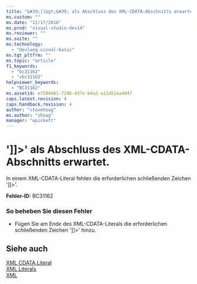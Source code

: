 ```yaml
---
title: "&#39;]]&gt;&#39; als Abschluss des XML-CDATA-Abschnitts erwartet. | Microsoft Docs"
ms.custom: ""
ms.date: "11/17/2016"
ms.prod: "visual-studio-dev14"
ms.reviewer: ""
ms.suite: ""
ms.technology: 
  - "devlang-visual-basic"
ms.tgt_pltfrm: ""
ms.topic: "article"
f1_keywords: 
  - "bc31162"
  - "vbc31162"
helpviewer_keywords: 
  - "BC31162"
ms.assetid: e7594461-7296-437e-b4a2-a11d51ea4047
caps.latest.revision: 4
caps.handback.revision: 4
author: "stevehoag"
ms.author: "shoag"
manager: "wpickett"
---
```

# &#39;]]&gt;&#39; als Abschluss des XML-CDATA-Abschnitts erwartet.
In einem XML\-CDATA\-Literal fehlen die erforderlichen schließenden Zeichen '\]\]\>'.  
  
 **Fehler\-ID:** BC31162  
  
### So beheben Sie diesen Fehler  
  
-   Fügen Sie am Ende des XML\-CDATA\-Literals die erforderlichen schließenden Zeichen '\]\]\>' hinzu.  
  
## Siehe auch  
 [XML CDATA Literal](../../visual-basic/language-reference/xml-literals/xml-cdata-literal.md)   
 [XML Literals](../../visual-basic/language-reference/xml-literals/index.md)   
 [XML](../../visual-basic/programming-guide/language-features/xml/index.md)